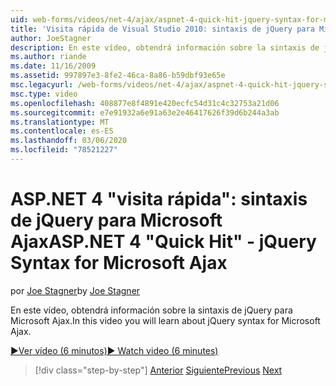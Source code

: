 ```yaml
---
uid: web-forms/videos/net-4/ajax/aspnet-4-quick-hit-jquery-syntax-for-microsoft-ajax
title: 'Visita rápida de Visual Studio 2010: sintaxis de jQuery para Microsoft Ajax | Microsoft Docs'
author: JoeStagner
description: En este vídeo, obtendrá información sobre la sintaxis de jQuery para Microsoft Ajax.
ms.author: riande
ms.date: 11/16/2009
ms.assetid: 997897e3-8fe2-46ca-8a86-b59dbf93e65e
msc.legacyurl: /web-forms/videos/net-4/ajax/aspnet-4-quick-hit-jquery-syntax-for-microsoft-ajax
msc.type: video
ms.openlocfilehash: 408877e8f4891e420ecfc54d31c4c32753a21d06
ms.sourcegitcommit: e7e91932a6e91a63e2e46417626f39d6b244a3ab
ms.translationtype: MT
ms.contentlocale: es-ES
ms.lasthandoff: 03/06/2020
ms.locfileid: "78521227"
---
```

# <a name="aspnet-4-quick-hit---jquery-syntax-for-microsoft-ajax"></a><span data-ttu-id="d4d49-103">ASP.NET 4 "visita rápida": sintaxis de jQuery para Microsoft Ajax</span><span class="sxs-lookup"><span data-stu-id="d4d49-103">ASP.NET 4 "Quick Hit" - jQuery Syntax for Microsoft Ajax</span></span>

<span data-ttu-id="d4d49-104">por [Joe Stagner](https://github.com/JoeStagner)</span><span class="sxs-lookup"><span data-stu-id="d4d49-104">by [Joe Stagner](https://github.com/JoeStagner)</span></span>

<span data-ttu-id="d4d49-105">En este vídeo, obtendrá información sobre la sintaxis de jQuery para Microsoft Ajax.</span><span class="sxs-lookup"><span data-stu-id="d4d49-105">In this video you will learn about jQuery syntax for Microsoft Ajax.</span></span> 

[<span data-ttu-id="d4d49-106">&#9654;Ver vídeo (6 minutos)</span><span class="sxs-lookup"><span data-stu-id="d4d49-106">&#9654; Watch video (6 minutes)</span></span>](https://channel9.msdn.com/Blogs/ASP-NET-Site-Videos/aspnet-4-quick-hit-jquery-syntax-for-microsoft-ajax)

> [!div class="step-by-step"]
> <span data-ttu-id="d4d49-107">[Anterior](aspnet-4-quick-hit-the-scriptloader.md)
> [Siguiente](aspnet-4-quick-hit-ajax-data-templates.md)</span><span class="sxs-lookup"><span data-stu-id="d4d49-107">[Previous](aspnet-4-quick-hit-the-scriptloader.md)
[Next](aspnet-4-quick-hit-ajax-data-templates.md)</span></span>
